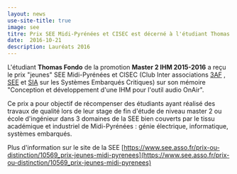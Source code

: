 ```yaml
---
layout: news
use-site-title: true
image: see
titre: Prix SEE Midi-Pyrénées et CISEC est décerné à l'étudiant Thomas Fondo
date:  2016-10-21
description: Lauréats 2016
---
```


L'étudiant **Thomas Fondo** de la promotion **Master 2 IHM 2015-2016**  a reçu le prix "jeunes" SEE Midi-Pyrénées et CISEC (Club Inter associations [3AF](http://www.3af.fr/) , [SEE](http://www.see.asso.fr/) et [SIA](http://www.sia.fr/) sur les Systèmes Embarqués Critiques) sur son mémoire "Conception et développement d'une IHM pour l'outil audio OnAir".



Ce prix a pour objectif de récompenser des étudiants ayant réalisé des travaux de qualité lors de leur stage de fin d'étude de niveau master 2 ou école d'ingénieur dans 3 domaines de la SEE bien couverts par le tissu académique et industriel de Midi-Pyrénées : génie électrique, informatique, systèmes embarqués.

Plus d'information sur le site de la SEE [https://www.see.asso.fr/prix-ou-distinction/10569_prix-jeunes-midi-pyrenees](https://www.see.asso.fr/prix-ou-distinction/10569_prix-jeunes-midi-pyrenees)